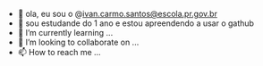 - 👋 ola, eu sou o @ivan.carmo.santos@escola.pr.gov.br
- 👀 sou estudande do 1 ano e estou apreendendo a usar o gathub
- 🌱 I’m currently learning ...
- 💞️ I’m looking to collaborate on ...
- 📫 How to reach me ...

<!---
navisotas/navisotas is a ✨ special ✨ repository because its `README.md` (this file) appears on your GitHub profile.
You can click the Preview link to take a look at your changes.
--->
